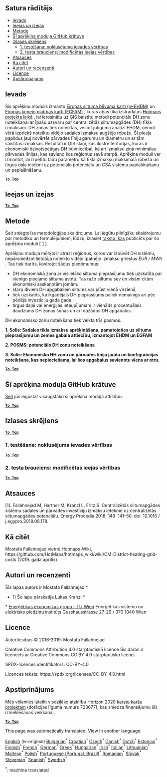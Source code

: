 <h2> Satura rādītājs </h2><ul><li> <a href="#introduction">Ievads</a> </li><li> <a href="#inputs-and-outputs">Ieejas un izejas</a> </li><li> <a href="#method">Metode</a> </li><li> <a href="#GitHub-Repository-of-this-calculation-module">Šī aprēķina moduļa GitHub krātuve</a> </li><li> <a href="#sample-run">Izlases skrējiens</a> <ul><li> <a href="#test-run-1-default-input-values">1. testēšana: noklusējuma ievades vērtības</a> </li><li> <a href="#test-run-2-modified-input-values">2. testa brauciens: modificētas ieejas vērtības</a> </li></ul></li><li> <a href="#references">Atsauces</a> </li><li> <a href="#how-to-cite">Kā citēt</a> </li><li> <a href="#authors-and-reviewers">Autori un recenzenti</a> </li><li> <a href="#license">Licence</a> </li><li> <a href="#acknowledgement">Apstiprinājums</a> </li></ul><h2> Ievads </h2><p> Šis aprēķinu modulis izmanto <a href="https://gitlab.com/hotmaps/heat/heat_tot_curr_density">Eiropas siltuma blīvuma karti (lv-EHDM)</a> un <a href="https://gitlab.com/hotmaps/gfa_tot_curr_density">Eiropas kopējo platības karti (EGFAM)</a> , kuras abas tika izstrādātas <a href="https://www.hotmaps-project.eu/">Hotmaps projekta laikā</a> , lai ierosinātu uz ĢIS balstītu metodi potenciālo DH zonu noteikšanai ar īpašu uzsvaru par centralizētās siltumapgādes (DH) tīkla izmaksām. DH zonas tiek noteiktas, veicot jutīguma analīzi EHDM, ņemot vērā iepriekš noteiktu vidējo sadales izmaksu augšējo robežu. Šī pieeja papildus ļauj novērtēt pārvades līniju garumu un diametru un ar tām saistītās izmaksas. Rezultāti ir ĢIS slāņi, kas ilustrē teritorijas, kuras ir ekonomiski dzīvotspējīgas DH būvniecībai, kā arī izmaksu ziņā minimālas pārvades līnijas, kas savieno šos reģionus savā starpā. Aprēķina moduli var izmantot, lai izpētītu tādu parametru kā tīkla izmaksu maksimālā robeža un tirgus daļa ietekmi uz potenciālo potenciālu un CSA sistēmu paplašināšanu un paplašināšanu. </p><p><ins> <code><strong><a href="#table-of-contents">To Top</a></strong></code> </ins> </p><h2> Ieejas un izejas </h2><p><ins> <code><strong><a href="#table-of-contents">To Top</a></strong></code> </ins> </p><h2> Metode </h2><p> Šeit sniegts īss metodoloģijas skaidrojums. Lai iegūtu pilnīgāku skaidrojumu par metodiku un formulējumiem, lūdzu, izlasiet <a href="https://www.sciencedirect.com/science/article/pii/S1876610218304740">rakstu, kas</a> publicēts par šo aprēķina moduli [ <a href="#References">1</a> ]. </p><p> Aprēķinu moduļa mērķis ir atrast reģionus, kuros var izbūvēt DH sistēmu, nepārsniedzot lietotāja noteikto vidējo īpatnējo izmaksu griestus <em><em>EUR / MWh</em></em> . Tas tiek darīts, ievērojot šādus pieņēmumus: </p><ul><li> DH ekonomiskā zona ar vislielāko siltuma pieprasījumu tiek uzskatīta par vienīgo pieejamo siltuma avotu. Tas ražo siltumu sev un visām citām ekonomiski saskaņotām jomām. </li><li> starp diviem DH apgabaliem siltums var plūst vienā virzienā, </li><li> tiek uzskatīts, ka ikgadējais DH pieprasījums paliek nemainīgs arī pēc pēdējā investīciju gada gada </li><li> tirgus daļai vai enerģijas ietaupījumam ir vienāds procentuālais daudzums DH zonas šūnās un arī dažādos DH apgabalos. </li></ul><p> DH ekonomisko zonu noteikšana tiek veikta trīs posmos. </p><p> <strong>1. Solis: Sadales tīkla izmaksu aprēķināšana, pamatojoties uz siltuma pieprasījumu un zemes gabala attiecību, izmantojot EHDM un EGFAM</strong> </p><p> <strong>2. POSMS: potenciālo DH zonu noteikšana</strong> </p><p> <strong>3. Solis: Ekonomisko HH zonu un pārvades līniju jaudu un konfigurācijas noteikšana, kas nepieciešama, lai šos apgabalus savienotu viens ar otru.</strong> </p><p><ins> <code><strong><a href="#table-of-contents">To Top</a></strong></code> </ins> </p><h2> Šī aprēķina moduļa GitHub krātuve </h2><p> <a href="https://github.com/HotMaps/dh_economic_assessment/tree/develop">Šeit</a> jūs iegūstat visaugstāko šī aprēķina moduļa attīstību. </p><p><ins> <code><strong><a href="#table-of-contents">To Top</a></strong></code> </ins> </p><h2> Izlases skrējiens </h2><p><ins> <code><strong><a href="#table-of-contents">To Top</a></strong></code> </ins> </p><h3> 1. testēšana: noklusējuma ievades vērtības </h3><p><ins> <code><strong><a href="#table-of-contents">To Top</a></strong></code> </ins> </p><h3> 2. testa brauciens: modificētas ieejas vērtības </h3><p><ins> <code><strong><a href="#table-of-contents">To Top</a></strong></code> </ins> </p><h2> Atsauces </h2><p> [1]. Fallahnejad M, Hartner M, Kranzl L, Fritz S. Centralizētās siltumapgādes sistēmu sadales un pārvades investīciju izmaksu ietekme uz centralizētās siltumapgādes potenciālu. Energy Procedia 2018; 149: 141–50. doi: 10.1016 / j.egypro.2018.08.178. </p><h2> Kā citēt </h2><p> Mostafa Fallahnejad vietnē Hotmaps-Wiki, https://github.com/HotMaps/hotmaps_wiki/wiki/CM-District-heating-grid-costs (2019. gada aprīlis) </p><h2> Autori un recenzenti </h2><p> Šīs lapas autors ir Mostafa Fallahnejad *. </p><ul><li> [] Šo lapu pārskatīja Lukas Kranzl *. </li></ul><p> * <a href="https://eeg.tuwien.ac.at/">Enerģētikas ekonomikas grupa - TU Wien</a> Enerģētikas sistēmu un elektrisko piedziņu institūts Gusshausstrasse 27-29 / 370 1040 Wien </p><h2> Licence </h2><p> Autortiesības © 2016-2019: Mostafa Fallahnejad </p><p> Creative Commons Attribution 4.0 starptautiskā licence Šis darbs ir licencēts ar Creative Commons CC BY 4.0 starptautisko licenci. </p><p> SPDX-licences identifikators: CC-BY-4.0 </p><p> Licences teksts: https://spdx.org/licenses/CC-BY-4.0.html </p><h2> Apstiprinājums </h2><p> Mēs vēlamies izteikt visdziļāko atzinību Horizon 2020 <a href="https://www.hotmaps-project.eu">karsto karšu projektam</a> (dotācijas līguma numurs 723677), kas sniedza finansējumu šīs izmeklēšanas veikšanai. </p><p><ins> <code><strong><a href="#table-of-contents">To Top</a></strong></code> </ins> </p>

This page was automatically translated. View in another language:

[English](../en/CM-District-heating-potential-economic-assessment.md) (lv-original) [Bulgarian](../bg/CM-District-heating-potential-economic-assessment.md)<sup>\*</sup> [Croatian](../hr/CM-District-heating-potential-economic-assessment.md)<sup>\*</sup> [Czech](../cs/CM-District-heating-potential-economic-assessment.md)<sup>\*</sup> [Danish](../da/CM-District-heating-potential-economic-assessment.md)<sup>\*</sup> [Dutch](../nl/CM-District-heating-potential-economic-assessment.md)<sup>\*</sup> [Estonian](../et/CM-District-heating-potential-economic-assessment.md)<sup>\*</sup> [Finnish](../fi/CM-District-heating-potential-economic-assessment.md)<sup>\*</sup> [French](../fr/CM-District-heating-potential-economic-assessment.md)<sup>\*</sup> [German](../de/CM-District-heating-potential-economic-assessment.md)<sup>\*</sup> [Greek](../el/CM-District-heating-potential-economic-assessment.md)<sup>\*</sup> [Hungarian](../hu/CM-District-heating-potential-economic-assessment.md)<sup>\*</sup> [Irish](../ga/CM-District-heating-potential-economic-assessment.md)<sup>\*</sup> [Italian](../it/CM-District-heating-potential-economic-assessment.md)<sup>\*</sup>  [Lithuanian](../lt/CM-District-heating-potential-economic-assessment.md)<sup>\*</sup> [Maltese](../mt/CM-District-heating-potential-economic-assessment.md)<sup>\*</sup> [Polish](../pl/CM-District-heating-potential-economic-assessment.md)<sup>\*</sup> [Portuguese (Portugal, Brazil)](../pt/CM-District-heating-potential-economic-assessment.md)<sup>\*</sup> [Romanian](../ro/CM-District-heating-potential-economic-assessment.md)<sup>\*</sup> [Slovak](../sk/CM-District-heating-potential-economic-assessment.md)<sup>\*</sup> [Slovenian](../sl/CM-District-heating-potential-economic-assessment.md)<sup>\*</sup> [Spanish](../es/CM-District-heating-potential-economic-assessment.md)<sup>\*</sup> [Swedish](../sv/CM-District-heating-potential-economic-assessment.md)<sup>\*</sup> 

<sup>\*</sup>: machine translated
